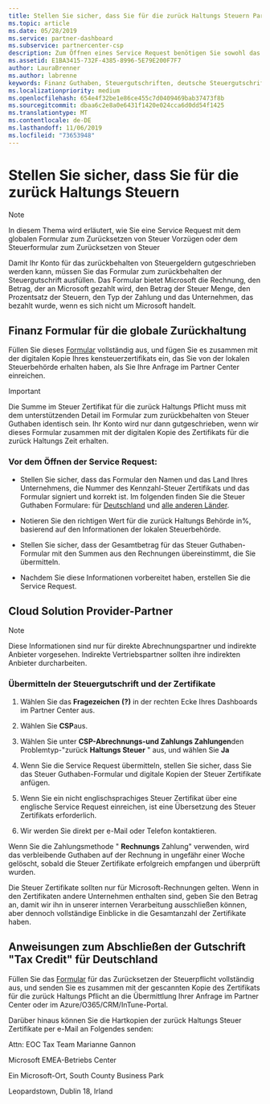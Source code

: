 ```yaml
---
title: Stellen Sie sicher, dass Sie für die zurück Haltungs Steuern Partner Center
ms.topic: article
ms.date: 05/28/2019
ms.service: partner-dashboard
ms.subservice: partnercenter-csp
description: Zum Öffnen eines Service Request benötigen Sie sowohl das Formular zum zurückbehalten der Steuergutschrift als auch das Steuer Zertifikat für die Zurückhaltung.
ms.assetid: E1BA3415-732F-4385-8996-5E79E200F7F7
author: LauraBrenner
ms.author: labrenne
keywords: Finanz Guthaben, Steuergutschriften, deutsche Steuergutschrift, Formular Steuergutschrift
ms.localizationpriority: medium
ms.openlocfilehash: 654e4f32be1e86ce455c7d0409469bab37473f8b
ms.sourcegitcommit: dbaa6c2e8a0e6431f1420e024cca6d0dd54f1425
ms.translationtype: MT
ms.contentlocale: de-DE
ms.lasthandoff: 11/06/2019
ms.locfileid: "73653948"
---
```

# <a name="make-sure-you-are-credited-for-withholding-tax"></a>Stellen Sie sicher, dass Sie für die zurück Haltungs Steuern

>[!Note]
>In diesem Thema wird erläutert, wie Sie eine Service Request mit dem globalen Formular zum Zurücksetzen von Steuer Vorzügen oder dem Steuerformular zum Zurücksetzen von Steuer

Damit Ihr Konto für das zurückbehalten von Steuergeldern gutgeschrieben werden kann, müssen Sie das Formular zum zurückbehalten der Steuergutschrift ausfüllen. Das Formular bietet Microsoft die Rechnung, den Betrag, der an Microsoft gezahlt wird, den Betrag der Steuer Menge, den Prozentsatz der Steuern, den Typ der Zahlung und das Unternehmen, das bezahlt wurde, wenn es sich nicht um Microsoft handelt.  

## <a name="global-withholding-tax-credit-form"></a>Finanz Formular für die globale Zurückhaltung

Füllen Sie dieses [Formular](https://query.prod.cms.rt.microsoft.com/cms/api/am/binary/RE30311) vollständig aus, und fügen Sie es zusammen mit der digitalen Kopie Ihres kensteuerzertifikats ein, das Sie von der lokalen Steuerbehörde erhalten haben, als Sie Ihre Anfrage im Partner Center einreichen.
>[!IMPORTANT]
>Die Summe im Steuer Zertifikat für die zurück Haltungs Pflicht muss mit dem unterstützenden Detail im Formular zum zurückbehalten von Steuer Guthaben identisch sein. Ihr Konto wird nur dann gutgeschrieben, wenn wir dieses Formular zusammen mit der digitalen Kopie des Zertifikats für die zurück Haltungs Zeit erhalten.

### <a name="before-opening-the-service-request"></a>Vor dem Öffnen der Service Request:

- Stellen Sie sicher, dass das Formular den Namen und das Land Ihres Unternehmens, die Nummer des Kennzahl-Steuer Zertifikats und das Formular signiert und korrekt ist. Im folgenden finden Sie die Steuer Guthaben Formulare: für [Deutschland](https://query.prod.cms.rt.microsoft.com/cms/api/am/binary/RE305Lo) und [alle anderen Länder](https://query.prod.cms.rt.microsoft.com/cms/api/am/binary/RE30311).

- Notieren Sie den richtigen Wert für die zurück Haltungs Behörde in%, basierend auf den Informationen der lokalen Steuerbehörde.

- Stellen Sie sicher, dass der Gesamtbetrag für das Steuer Guthaben-Formular mit den Summen aus den Rechnungen übereinstimmt, die Sie übermitteln. 

- Nachdem Sie diese Informationen vorbereitet haben, erstellen Sie die Service Request.

## <a name="cloud-solution-provider-partners"></a>Cloud Solution Provider-Partner

>[!Note]
>Diese Informationen sind nur für direkte Abrechnungspartner und indirekte Anbieter vorgesehen. Indirekte Vertriebspartner sollten ihre indirekten Anbieter durcharbeiten.

### <a name="how-to-submit-the-tax-credit-form-and-the-certificates"></a>Übermitteln der Steuergutschrift und der Zertifikate

1. Wählen Sie das **Fragezeichen** **(?)** in der rechten Ecke Ihres Dashboards im Partner Center aus.

2. Wählen Sie **CSP**aus.

3. Wählen Sie unter **CSP-Abrechnungs-und Zahlungs Zahlungen**den Problemtyp-"zurück **Haltungs Steuer** " aus, und wählen Sie **Ja** 

4. Wenn Sie die Service Request übermitteln, stellen Sie sicher, dass Sie das Steuer Guthaben-Formular und digitale Kopien der Steuer Zertifikate anfügen.

5. Wenn Sie ein nicht englischsprachiges Steuer Zertifikat über eine englische Service Request einreichen, ist eine Übersetzung des Steuer Zertifikats erforderlich.

6. Wir werden Sie direkt per e-Mail oder Telefon kontaktieren.

Wenn Sie die Zahlungsmethode " **Rechnungs** Zahlung" verwenden, wird das verbleibende Guthaben auf der Rechnung in ungefähr einer Woche gelöscht, sobald die Steuer Zertifikate erfolgreich empfangen und überprüft wurden. 

Die Steuer Zertifikate sollten nur für Microsoft-Rechnungen gelten. Wenn in den Zertifikaten andere Unternehmen enthalten sind, geben Sie den Betrag an, damit wir ihn in unserer internen Verarbeitung ausschließen können, aber dennoch vollständige Einblicke in die Gesamtanzahl der Zertifikate haben. 

## <a name="instructions-for-completing-the-withholding-tax-credit-form-for-germany"></a>Anweisungen zum Abschließen der Gutschrift "Tax Credit" für Deutschland

Füllen Sie das [Formular](https://query.prod.cms.rt.microsoft.com/cms/api/am/binary/RE305Lo) für das Zurücksetzen der Steuerpflicht vollständig aus, und senden Sie es zusammen mit der gescannten Kopie des Zertifikats für die zurück Haltungs Pflicht an die Übermittlung Ihrer Anfrage im Partner Center oder im Azure/O365/CRM/InTune-Portal. 

Darüber hinaus können Sie die Hartkopien der zurück Haltungs Steuer Zertifikate per e-Mail an Folgendes senden:

Attn: EOC Tax Team Marianne Gannon

Microsoft EMEA-Betriebs Center

Ein Microsoft-Ort, South County Business Park

Leopardstown, Dublin 18, Irland
